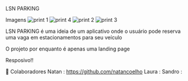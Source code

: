 LSN PARKING

Imagens
![print 1](https://user-images.githubusercontent.com/99759469/211942177-75f7d17b-5ad2-4ef4-bf48-85e6c6f4ce53.PNG)
![print 4](https://user-images.githubusercontent.com/99759469/211942189-f64f7baf-93a0-417f-b5b2-5a3fe6c3a05d.PNG)
![print 2](https://user-images.githubusercontent.com/99759469/211942196-89abc44d-1559-4f6e-93aa-1320df4f5ead.PNG)
![print 3](https://user-images.githubusercontent.com/99759469/211942202-2cfcada7-1711-4176-a4b5-9e06942207fb.PNG)

LSN PARKING é uma ideia de um aplicativo onde o usuário pode reserva uma vaga em estacionamentos para seu veículo


O projeto por enquanto é apenas uma landing page

Resposivo!!

🤝 Colaboradores
Natan : https://github.com/natancoelho
Laura :
Sandro :


